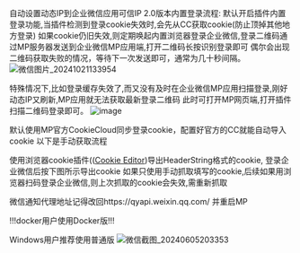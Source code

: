 自动设置动态IP到企业微信应用可信IP
2.0版本内置登录流程:
默认开启插件内置登录功能,当插件检测到登录cookie失效时,会先从CC获取cookie(防止顶掉其他地方登录)
如果cookie仍旧失效,则定期唤起内置浏览器登录企业微信,登录二维码通过MP服务器发送到企业微信MP应用端,打开二维码长按识别登录即可
偶尔会出现二维码获取失败的情况，等待下一次发送即可，通常为几十秒间隔。
![微信图片_20241021133954](https://github.com/user-attachments/assets/11e7b128-da22-4451-b397-db75c961d482)

特殊情况下,比如登录缓存失效了,而又没有及时在企业微信MP应用扫描登录,刚好动态IP又刷新,MP应用就无法获取最新登录二维码
此时可打开MP网页端,打开插件扫描二维码登录即可。
![image](https://github.com/user-attachments/assets/a9638858-fac8-441b-920f-4b8255bedfdc)


默认使用MP官方CookieCloud同步登录cookie，配置好官方的CC就能自动导入cookie 以下是手动获取流程

使用浏览器cookie插件(([Cookie Editor](https://chromewebstore.google.com/detail/cookie-editor/hlkenndednhfkekhgcdicdfddnkalmdm))导出HeaderString格式的cookie,
登录企业微信后按下图所示导出cookie
如果只使用手动抓取填写的cookie,后续如果用浏览器扫码登录企业微信,则上次抓取的cookie会失效,需重新抓取

微信通知代理地址记得改回https://qyapi.weixin.qq.com/ 并重启MP

!!!docker用户使用Docker版!!!

Windows用户推荐使用普通版
![微信截图_20240605203353](https://github.com/suraxiuxiu/MoviePilot-Plugins/assets/41566282/6f107697-5e96-4cef-821e-bb3df5b6e7a9)

